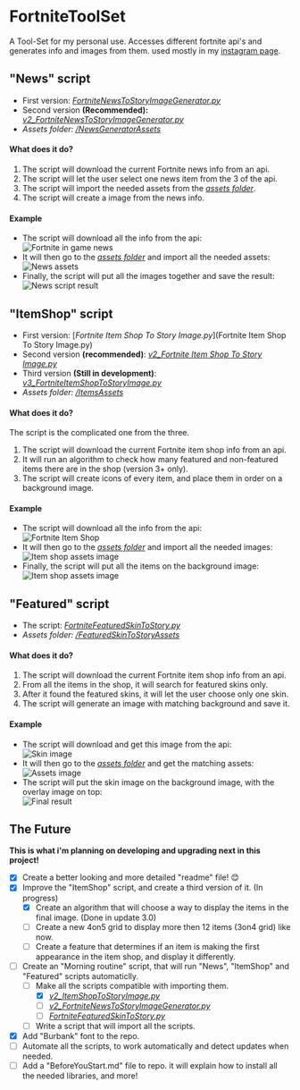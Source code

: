 # **FortniteToolSet**
A Tool-Set for my personal use.
Accesses different fortnite api's and generates info and images from them.
used mostly in my [instagram page](https://www.instagram.com/reala10n/).

## **"News"** script
- First version: [_FortniteNewsToStoryImageGenerator.py_](FortniteNewsToStoryImageGenerator.py)
- Second version **(Recommended):** [_v2_FortniteNewsToStoryImageGenerator.py_](v2_NewsToStoryImage.py)
- _Assets folder:_ [_/NewsGeneratorAssets_](/NewsGeneratorAssets)

#### What does it do?
1. The script will download the current Fortnite news info from an api.
2. The script will let the user select one news item from the 3 of the api. 
3. The script will import the needed assets from the [_assets folder_](/NewsGeneratorAssets).
4. The script will create a image from the news info.

#### Example
- The script will download all the info from the api:<br />
![Fortnite in game news](https://i.imgur.com/rA5KOOw.png)
- It will then go to the [_assets folder_](/NewsGeneratorAssets) and import all the needed assets:<br />
![News assets](https://i.imgur.com/MPprH8P.png)
- Finally, the script will put all the images together and save the result:<br />
![News script result](https://i.imgur.com/p3EZqw7.png) 

## **"ItemShop"** script
- First version: [_Fortnite Item Shop To Story Image.py_](Fortnite Item Shop To Story Image.py)
- Second version **(recommended)**: [_v2_Fortnite Item Shop To Story Image.py_](v2_ItemShopToStoryImage.py)
- Third version **(Still in development)**: [_v3_FortniteItemShopToStoryImage.py_](v3_ItemShopToStoryImage.py)
- _Assets folder:_ [_/ItemsAssets_](/ItemsAssets)

#### What does it do?
The script is the complicated one from the three.
1. The script will download the current Fortnite item shop info from an api.
2. It will run an algorithm to check how many featured and non-featured items there are in the shop (version 3+ only).
3. The script will create icons of every item, and place them in order on a background image.

#### Example
- The script will download all the info from the api:<br />
![Fortnite Item Shop](https://i.imgur.com/Yt0YR4R.png)
- It will then go to the [_assets folder_](/ItemsAssets) and import all the needed images:<br />
![Item shop assets image](https://i.imgur.com/f80DOoa.png)
- Finally, the script will put all the items on the background image:<br />
![Item shop assets image](https://i.imgur.com/nDCEHNE.png)


## **"Featured"** script
- The script: [_FortniteFeaturedSkinToStory.py_](FortniteFeaturedSkinToStory.py)
- _Assets folder:_ [_/FeaturedSkinToStoryAssets_](/FeaturedSkinToStoryAssets)

#### What does it do?
1. The script will download the current Fortnite item shop info from an api.
2. From all the items in the shop, it will search for featured skins only.
3. After it found the featured skins, it will let the user choose only one skin.
4. The script will generate an image with matching background and save it.

#### Example
- The script will download and get this image from the api:<br />
![Skin image](https://i.imgur.com/vwa2uqi.png)
- It will then go to the [_assets folder_](/FeaturedSkinToStoryAssets) and get the matching assets:<br />
![Assets image](https://i.imgur.com/bU0WgNa.png)
- The script will put the skin image on the background image, with the overlay image on top:<br />
![Final result](https://i.imgur.com/X9HN6RX.png)



## The Future
**This is what i'm planning on developing and upgrading next in this project!**
- [x] Create a better looking and more detailed "readme" file! :blush:
- [x] Improve the "ItemShop" script, and create a third version of it. (In progress)
  - [x] Create an algorithm that will choose a way to display the items in the final image. (Done in update 3.0)
  - [ ] Create a new 4on5 grid to display more then 12 items (3on4 grid) like now.
  - [ ] Create a feature that determines if an item is making the first appearance in the item shop, and display it differently.
- [ ] Create an "Morning routine" script, that will run "News", "ItemShop" and "Featured" scripts automaticlly.
  - [ ] Make all the scripts compatible with importing them.
    - [x] [_v2_ItemShopToStoryImage.py_](v2_ItemShopToStoryImage.py)
    - [ ] [_v2_FortniteNewsToStoryImageGenerator.py_](v2_NewsToStoryImage.py)
    - [ ] [_FortniteFeaturedSkinToStory.py_](FortniteFeaturedSkinToStory.py)
  - [ ] Write a script that will import all the scripts.
- [x] Add "Burbank" font to the repo.
- [ ] Automate all the scripts, to work automatically and detect updates when needed.
- [ ] Add a "BeforeYouStart.md" file to repo. it will explain how to install all the needed libraries, and more!

